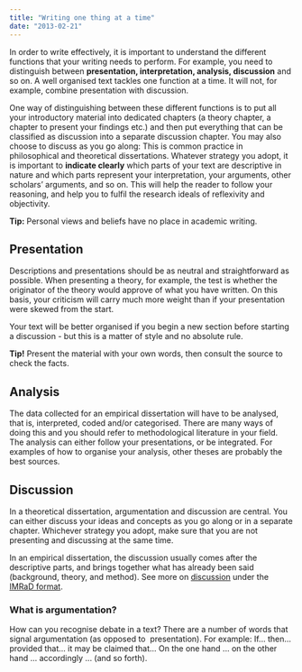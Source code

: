 ```yaml
---
title: "Writing one thing at a time"
date: "2013-02-21"
---
```


In order to write effectively, it is important to understand the different functions that your writing needs to perform. For example, you need to distinguish between **presentation, interpretation, analysis, discussion** and so on. A well organised text tackles one function at a time. It will not, for example, combine presentation with discussion.

One way of distinguishing between these different functions is to put all your introductory material into dedicated chapters (a theory chapter, a chapter to present your findings etc.) and then put everything that can be classified as discussion into a separate discussion chapter. You may also choose to discuss as you go along: This is common practice in philosophical and theoretical dissertations. Whatever strategy you adopt, it is important to **indicate clearly** which parts of your text are descriptive in nature and which parts represent your interpretation, your arguments, other scholars’ arguments, and so on. This will help the reader to follow your reasoning, and help you to fulfil the research ideals of reflexivity and objectivity.

**Tip:** Personal views and beliefs have no place in academic writing.

## Presentation

Descriptions and presentations should be as neutral and straightforward as possible. When presenting a theory, for example, the test is whether the originator of the theory would approve of what you have written. On this basis, your criticism will carry much more weight than if your presentation were skewed from the start.

Your text will be better organised if you begin a new section before starting a discussion - but this is a matter of style and no absolute rule. 

**Tip!** Present the material with your own words, then consult the source to check the facts. 

## Analysis

The data collected for an empirical dissertation will have to be analysed, that is, interpreted, coded and/or categorised. There are many ways of doing this and you should refer to methodological literature in your field. The analysis can either follow your presentations, or be integrated. For examples of how to organise your analysis, other theses are probably the best sources.

## Discussion

In a theoretical dissertation, argumentation and discussion are central. You can either discuss your ideas and concepts as you go along or in a separate chapter. Whichever strategy you adopt, make sure that you are not presenting and discussing at the same time. 

In an empirical dissertation, the discussion usually comes after the descriptive parts, and brings together what has already been said (background, theory, and method). See more on [discussion](/skriving/struktur/imrad-modellen/#Diskusjon) under the [IMRaD format](/en/writing/structure/the-imrad-format/).

### What is argumentation?

How can you recognise debate in a text? There are a number of words that signal argumentation (as opposed to  presentation). For example: If... then... provided that... it may be claimed that... On the one hand ... on the other hand ... accordingly ... (and so forth).
